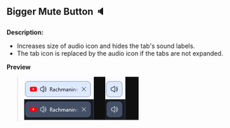 ## Bigger Mute Button 🔈
**Description:** 
- Increases size of audio icon and hides the tab's sound labels. 
- The tab icon is replaced by the audio icon if the tabs are not expanded.

**Preview**
> ![Preview image](/bigger-mute-button/preview.png)
